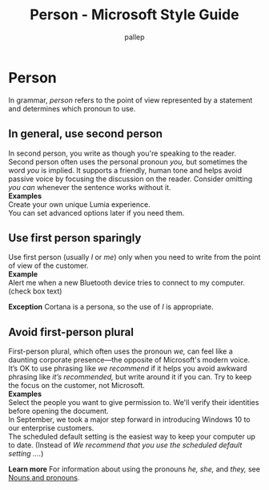 ﻿---
title: Person - Microsoft Style Guide
author: pallep
ms.author: pallep
ms.date: 01/19/2018
ms.topic: article
ms.prod: non-product-specific
---

# Person

In grammar, *person* refers to the point of view represented by a statement and determines which pronoun to use. 

## In general, use second person

In second person, you write as though you're speaking to the reader. Second person often uses the personal pronoun *you,* but sometimes the word *you* is implied. It
supports a friendly, human tone and helps avoid passive voice
by focusing the discussion on the reader. Consider omitting *you can* whenever the sentence works without it.<br />
**Examples**  
Create your own unique Lumia experience.  
You can set advanced options later if you need them. 

## Use first person sparingly

Use first person (usually *I* or *me*) only when you need to write from the point of view of the customer.<br />
**Example**  
Alert me when a new Bluetooth device tries to connect to my computer. (check box text)

**Exception** Cortana is a persona, so the use of *I* is appropriate. 

## Avoid first-person plural

First-person plural, which often uses the pronoun *we,* can feel like a daunting corporate presence—the opposite of Microsoft's modern voice. It’s OK to use phrasing like *we recommend* if it helps you avoid awkward phrasing like *it’s recommended,* but write around it if you can. Try to keep the focus on the customer, not Microsoft.<br />
**Examples**  
Select the people you want to give permission to. We'll verify their identities before opening the document.  
In September, we took a major step forward in introducing Windows 10 to our enterprise customers.  
The scheduled default setting is the easiest way to keep your computer up to date. (Instead of *We recommend that you use the scheduled default setting ....*)

**Learn more** For information about using the pronouns *he, she,* and *they,* see [Nouns and pronouns](/style-guide/grammar/nouns-pronouns).
